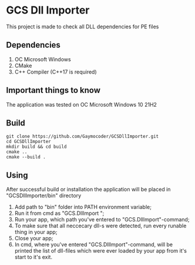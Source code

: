 # GCS Dll Importer
This project is made to check all DLL dependencies for PE files

## Dependencies
1. OC Microsoft Windows
2. CMake
3. C++ Compiler (C++17 is required)

## Important things to know
The application was tested on OC Microsoft Windows 10 21H2

## Build
```
git clone https://github.com/Gaymocoder/GCSDllImporter.git
cd GCSDllImporter
mkdir build && cd build
cmake ..
cmake --build .
```

## Using
After successful build or installation the application will be placed in "GCSDllImporter/bin" directory
1. Add path to "bin" folder into PATH environment variable;
2. Run it from cmd as "GCS.DllImport <path-to-your-app>";
3. Run your app, which path you've entered to "GCS.DllImport"-command;
4. To make sure that all neccecary dll-s were detected, run every runable thing in your app;
5. Close your app;
6. In cmd, where you've entered "GCS.DllImport"-command, will be printed the list of dll-files which were ever loaded by your app from it's start to it's exit.
